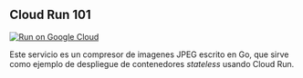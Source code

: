 ## Cloud Run 101

[![Run on Google Cloud](https://deploy.cloud.run/button.svg)](https://deploy.cloud.run)

Este servicio es un compresor de imagenes JPEG escrito en Go, que sirve como ejemplo de despliegue de contenedores _stateless_ usando Cloud Run.